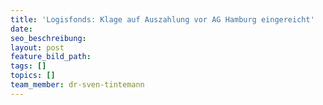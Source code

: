```yaml
---
title: 'Logisfonds: Klage auf Auszahlung vor AG Hamburg eingereicht'
date:
seo_beschreibung:
layout: post
feature_bild_path:
tags: []
topics: []
team_member: dr-sven-tintemann
---
```

